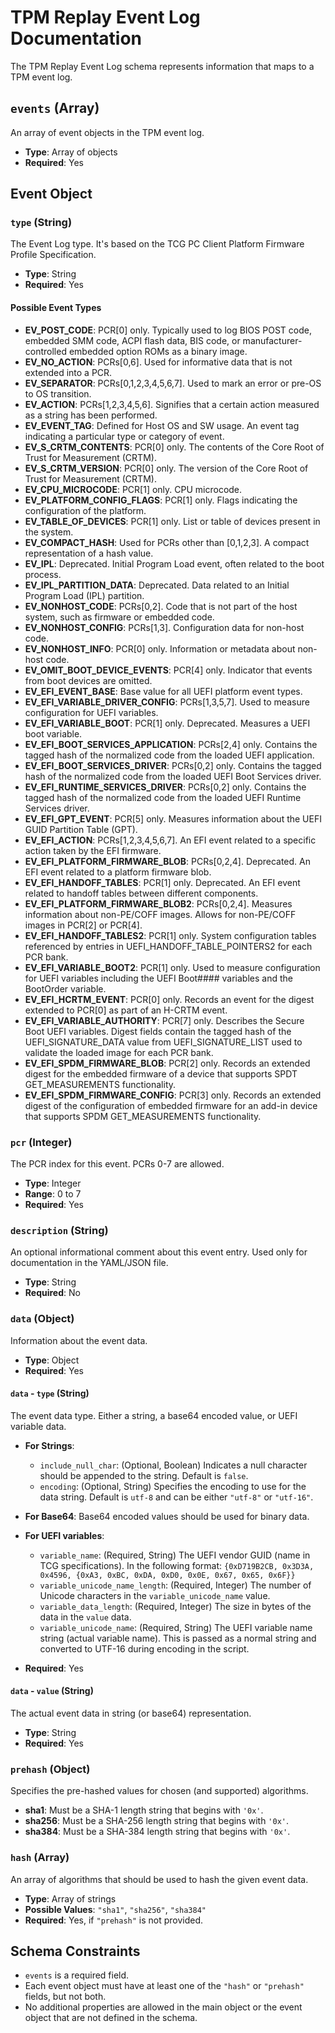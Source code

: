 # TPM Replay Event Log Documentation

The TPM Replay Event Log schema represents information that maps to a TPM event log.

## `events` (Array)

An array of event objects in the TPM event log.

- **Type**: Array of objects
- **Required**: Yes

## Event Object

### `type` (String)

The Event Log type. It's based on the TCG PC Client Platform Firmware Profile Specification.

- **Type**: String
- **Required**: Yes

#### Possible Event Types

- **EV_POST_CODE**: PCR[0] only. Typically used to log BIOS POST code, embedded SMM code, ACPI flash data, BIS code, or
  manufacturer-controlled embedded option ROMs as a binary image.
- **EV_NO_ACTION**: PCRs[0,6]. Used for informative data that is not extended into a PCR.
- **EV_SEPARATOR**: PCRs[0,1,2,3,4,5,6,7]. Used to mark an error or pre-OS to OS transition.
- **EV_ACTION**: PCRs[1,2,3,4,5,6]. Signifies that a certain action measured as a string has been performed.
- **EV_EVENT_TAG**: Defined for Host OS and SW usage. An event tag indicating a particular type or category of event.
- **EV_S_CRTM_CONTENTS**: PCR[0] only. The contents of the Core Root of Trust for Measurement (CRTM).
- **EV_S_CRTM_VERSION**: PCR[0] only. The version of the Core Root of Trust for Measurement (CRTM).
- **EV_CPU_MICROCODE**: PCR[1] only. CPU microcode.
- **EV_PLATFORM_CONFIG_FLAGS**: PCR[1] only. Flags indicating the configuration of the platform.
- **EV_TABLE_OF_DEVICES**: PCR[1] only. List or table of devices present in the system.
- **EV_COMPACT_HASH**: Used for PCRs other than [0,1,2,3]. A compact representation of a hash value.
- **EV_IPL**: Deprecated. Initial Program Load event, often related to the boot process.
- **EV_IPL_PARTITION_DATA**: Deprecated. Data related to an Initial Program Load (IPL) partition.
- **EV_NONHOST_CODE**: PCRs[0,2]. Code that is not part of the host system, such as firmware or embedded code.
- **EV_NONHOST_CONFIG**: PCRs[1,3]. Configuration data for non-host code.
- **EV_NONHOST_INFO**: PCR[0] only. Information or metadata about non-host code.
- **EV_OMIT_BOOT_DEVICE_EVENTS**: PCR[4] only. Indicator that events from boot devices are omitted.
- **EV_EFI_EVENT_BASE**: Base value for all UEFI platform event types.
- **EV_EFI_VARIABLE_DRIVER_CONFIG**: PCRs[1,3,5,7]. Used to measure configuration for UEFI variables.
- **EV_EFI_VARIABLE_BOOT**: PCR[1] only. Deprecated. Measures a UEFI boot variable.
- **EV_EFI_BOOT_SERVICES_APPLICATION**: PCRs[2,4] only. Contains the tagged hash of the normalized code from the loaded
  UEFI application.
- **EV_EFI_BOOT_SERVICES_DRIVER**: PCRs[0,2] only. Contains the tagged hash of the normalized code from the loaded UEFI
  Boot Services driver.
- **EV_EFI_RUNTIME_SERVICES_DRIVER**: PCRs[0,2] only. Contains the tagged hash of the normalized code from the loaded
  UEFI Runtime Services driver.
- **EV_EFI_GPT_EVENT**: PCR[5] only. Measures information about the UEFI GUID Partition Table (GPT).
- **EV_EFI_ACTION**: PCRs[1,2,3,4,5,6,7]. An EFI event related to a specific action taken by the EFI firmware.
- **EV_EFI_PLATFORM_FIRMWARE_BLOB**: PCRs[0,2,4]. Deprecated. An EFI event related to a platform firmware blob.
- **EV_EFI_HANDOFF_TABLES**: PCR[1] only. Deprecated. An EFI event related to handoff tables between different
  components.
- **EV_EFI_PLATFORM_FIRMWARE_BLOB2**: PCRs[0,2,4]. Measures information about non-PE/COFF images. Allows for
  non-PE/COFF images in PCR[2] or PCR[4].
- **EV_EFI_HANDOFF_TABLES2**: PCR[1] only. System configuration tables referenced by entries in
  UEFI_HANDOFF_TABLE_POINTERS2 for each PCR bank.
- **EV_EFI_VARIABLE_BOOT2**: PCR[1] only. Used to measure configuration for UEFI variables including the UEFI Boot####
  variables and the BootOrder variable.
- **EV_EFI_HCRTM_EVENT**: PCR[0] only. Records an event for the digest extended to PCR[0] as part of an H-CRTM event.
- **EV_EFI_VARIABLE_AUTHORITY**: PCR[7] only. Describes the Secure Boot UEFI variables. Digest fields contain the
  tagged hash of the UEFI_SIGNATURE_DATA value from UEFI_SIGNATURE_LIST used to validate the loaded image for each PCR
  bank.
- **EV_EFI_SPDM_FIRMWARE_BLOB**: PCR[2] only. Records an extended digest for the embedded firmware of a device that
  supports SPDT GET_MEASUREMENTS functionality.
- **EV_EFI_SPDM_FIRMWARE_CONFIG**: PCR[3] only. Records an extended digest of the configuration of embedded firmware
  for an add-in device that supports SPDM GET_MEASUREMENTS functionality.

### `pcr` (Integer)

The PCR index for this event. PCRs 0-7 are allowed.

- **Type**: Integer
- **Range**: 0 to 7
- **Required**: Yes

### `description` (String)

An optional informational comment about this event entry. Used only for documentation in the YAML/JSON file.

- **Type**: String
- **Required**: No

### `data` (Object)

Information about the event data.

- **Type**: Object
- **Required**: Yes

#### `data` - `type` (String)

The event data type. Either a string, a base64 encoded value, or UEFI variable data.

- **For Strings**:

  - `include_null_char`: (Optional, Boolean) Indicates a null character should be appended to the string.
    Default is `false`.
  - `encoding`: (Optional, String) Specifies the encoding to use for the data string. Default is `utf-8` and can be
    either `"utf-8"` or `"utf-16"`.

- **For Base64**: Base64 encoded values should be used for binary data.

- **For UEFI variables**:

  - `variable_name`: (Required, String) The UEFI vendor GUID (name in TCG specifications). In the following format:
      `{0xD719B2CB, 0x3D3A, 0x4596, {0xA3, 0xBC, 0xDA, 0xD0, 0x0E, 0x67, 0x65, 0x6F}}`
  - `variable_unicode_name_length`: (Required, Integer) The number of Unicode characters in the
    `variable_unicode_name` value.
  - `variable_data_length`: (Required, Integer) The size in bytes of the data in the `value` data.
  - `variable_unicode_name`: (Required, String) The UEFI variable name string (actual variable name). This is passed
    as a normal string and converted to UTF-16 during encoding in the script.

- **Required**: Yes

#### `data` - `value` (String)

The actual event data in string (or base64) representation.

- **Type**: String
- **Required**: Yes

### `prehash` (Object)

Specifies the pre-hashed values for chosen (and supported) algorithms.

- **sha1**: Must be a SHA-1 length string that begins with `'0x'`.
- **sha256**: Must be a SHA-256 length string that begins with `'0x'`.
- **sha384**: Must be a SHA-384 length string that begins with `'0x'`.

### `hash` (Array)

An array of algorithms that should be used to hash the given event data.

- **Type**: Array of strings
- **Possible Values**: `"sha1"`, `"sha256"`, `"sha384"`
- **Required**: Yes, if `"prehash"` is not provided.

## Schema Constraints

- `events` is a required field.
- Each event object must have at least one of the `"hash"` or `"prehash"` fields, but not both.
- No additional properties are allowed in the main object or the event object that are not defined in the schema.
